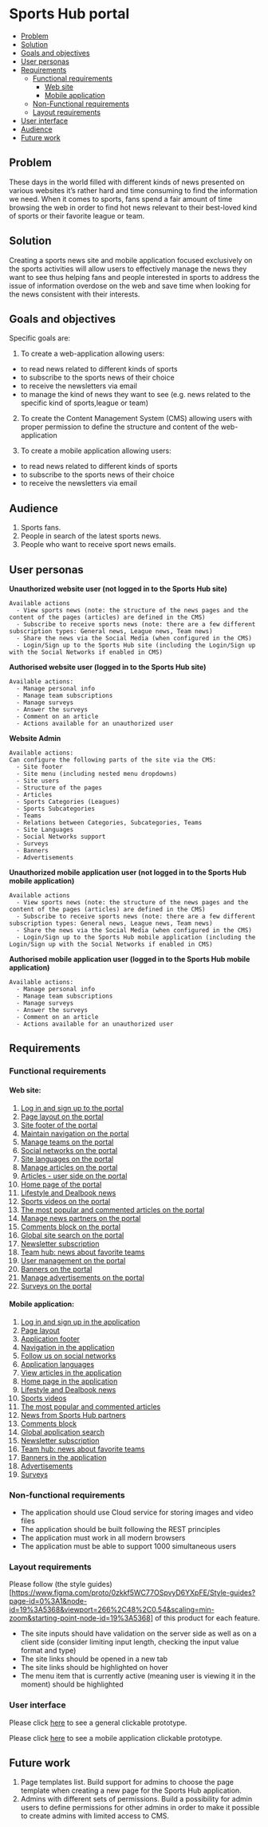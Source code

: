 # Sports Hub portal

- [Problem](#problem)
- [Solution](#solution)
- [Goals and objectives](#goals-and-objectives)
- [User personas](#user-personas)
- [Requirements](#requirements)
  - [Functional requirements](#functional-requirements)
    - [Web site](#web-site)
    - [Mobile application](#mobile-application)
  - [Non-Functional requirements](#non-functional-requirements)
  - [Layout requirements](#layout-requirements)
- [User interface](#user-interface)
- [Audience](#audience)
- [Future work](#future-work)

## Problem

These days in the world filled with different kinds of news presented on various websites it’s rather hard and time consuming to find the information we need. When it comes to sports, fans spend a fair amount of time browsing the web in order to find hot news relevant to their best-loved kind of sports or their favorite league or team.

## Solution

Creating a sports news site and mobile application focused exclusively on the sports activities will allow users to effectively manage the news they want to see thus helping fans and people interested in sports to address the issue of information overdose on the web and save time when looking for the news consistent with their interests.

## Goals and objectives

Specific goals are:
1. To create a web-application allowing users:
  - to read news related to different kinds of sports
  - to subscribe to the sports news of their choice
  - to receive the newsletters via email
  - to manage the kind of news they want to see (e.g. news related to the specific kind of sports,league or team)

2. To create the Content Management System (CMS) allowing users with proper permission to define the structure and content of the web-application

3. To create a mobile application allowing users:
  - to read news related to different kinds of sports
  - to subscribe to the sports news of their choice
  - to receive the newsletters via email

## Audience

1. Sports fans.
2. People in search of the latest sports news.
3. People who want to receive sport news emails.

## User personas

**Unauthorized website user (not logged in to the Sports Hub site)**

    Available actions
      - View sports news (note: the structure of the news pages and the content of the pages (articles) are defined in the CMS)
      - Subscribe to receive sports news (note: there are a few different subscription types: General news, League news, Team news)
      - Share the news via the Social Media (when configured in the CMS)
      - Login/Sign up to the Sports Hub site (including the Login/Sign up with the Social Networks if enabled in CMS)

**Authorised website user (logged in to the Sports Hub site)**

    Available actions:
      - Manage personal info
      - Manage team subscriptions
      - Manage surveys
      - Answer the surveys
      - Comment on an article
      - Actions available for an unauthorized user

**Website Admin**

    Available actions:
    Can configure the following parts of the site via the CMS:
      - Site footer
      - Site menu (including nested menu dropdowns)
      - Site users
      - Structure of the pages
      - Articles
      - Sports Categories (Leagues)
      - Sports Subcategories
      - Teams
      - Relations between Categories, Subcategories, Teams
      - Site Languages
      - Social Networks support
      - Surveys
      - Banners
      - Advertisements

**Unauthorized mobile application user (not logged in to the Sports Hub mobile application)**

    Available actions
      - View sports news (note: the structure of the news pages and the content of the pages (articles) are defined in the CMS)
      - Subscribe to receive sports news (note: there are a few different subscription types: General news, League news, Team news)
      - Share the news via the Social Media (when configured in the CMS)
      - Login/Sign up to the Sports Hub mobile application (including the Login/Sign up with the Social Networks if enabled in CMS)

**Authorised mobile application user (logged in to the Sports Hub mobile application)**

    Available actions:
      - Manage personal info
      - Manage team subscriptions
      - Manage surveys
      - Answer the surveys
      - Comment on an article
      - Actions available for an unauthorized user

## Requirements

### Functional requirements

#### Web site:

1. [Log in and sign up to the portal](/sports_hub_portal/web_application_features/log_in_and_sign_up/)
2. [Page layout on the portal](/sports_hub_portal/web_application_features/project_layout/)
3. [Site footer of the portal](/sports_hub_portal/web_application_features/site_footer/)
4. [Maintain navigation on the portal](/sports_hub_portal/web_application_features/maintain_navigation/)
5. [Manage teams on the portal](/sports_hub_portal/web_application_features/manage_the_teams/)
6. [Social networks on the portal](/sports_hub_portal/web_application_features/social_networks/)
7. [Site languages on the portal](/sports_hub_portal/web_application_features/site_languages/)
8. [Manage articles on the portal](/sports_hub_portal/web_application_features/manage_articles/)
9. [Articles - user side on the portal](/sports_hub_portal/web_application_features/articles_user_side/)
10. [Home page of the portal](/sports_hub_portal/web_application_features/home_page/)
11. [Lifestyle and Dealbook news](/sports_hub_portal/web_application_features/lifestyle_dealbook_news/)
12. [Sports videos on the portal](/sports_hub_portal/web_application_features/video_page/)
13. [The most popular and commented articles on the portal](/sports_hub_portal/web_application_features/most_popular_and_commented/)
14. [Manage news partners on the portal](/sports_hub_portal/web_application_features/manage_news_partners/)
15. [Comments block on the portal](/sports_hub_portal/web_application_features/comments/)
16. [Global site search on the portal](/sports_hub_portal/web_application_features/global_site_search/)
17. [Newsletter subscription](/sports_hub_portal/web_application_features/newsletter_email/)
18. [Team hub: news about favorite teams](/sports_hub_portal/web_application_features/team_hub/)
19. [User management on the portal](/sports_hub_portal/web_application_features/user_management/)
20. [Banners on the portal](/sports_hub_portal/web_application_features/banners/)
21. [Manage advertisements on the portal](/sports_hub_portal/web_application_features/manage_ads/)
22. [Surveys on the portal](/sports_hub_portal/web_application_features/surveys/)

#### Mobile application:

1. [Log in and sign up in the application](/sports_hub_portal/mobile_application_features/log_in_and_sign_up/)
2. [Page layout](/sports_hub_portal/mobile_application_features/project_layout/)
3. [Application footer](/sports_hub_portal/mobile_application_features/application_footer/)
4. [Navigation in the application](/sports_hub_portal/mobile_application_features/navigation/)
5. [Follow us on social networks](/sports_hub_portal/mobile_application_features/follow_on_social_networks/)
6. [Application languages](/sports_hub_portal/mobile_application_features/application_languages/)
7. [View articles in the application](/sports_hub_portal/mobile_application_features/articles_view/)
8. [Home page in the application](/sports_hub_portal/mobile_application_features/home_page/)
9. [Lifestyle and Dealbook news](/sports_hub_portal/mobile_application_features/lifestyle_dealbook_news/)
10. [Sports videos](/sports_hub_portal/mobile_application_features/video_page/)
11. [The most popular and commented articles](/sports_hub_portal/mobile_application_features/most_popular_and_commented/)
12. [News from Sports Hub partners](/sports_hub_portal/mobile_application_features/news_partners/)
13. [Comments block](/sports_hub_portal/mobile_application_features/comments/)
14. [Global application search](/sports_hub_portal/mobile_application_features/global_application_search/)
15. [Newsletter subscription](/sports_hub_portal/mobile_application_features/newsletter_email/)
16. [Team hub: news about favorite teams](/sports_hub_portal/mobile_application_features/team_hub/)
17. [Banners in the application](/sports_hub_portal/mobile_application_features/banners/)
18. [Advertisements](/sports_hub_portal/mobile_application_features/advertisements/)
19. [Surveys](/sports_hub_portal/mobile_application_features/surveys/)

### Non-functional requirements

- The application should use Cloud service for storing images and video files
- The application should be built following the REST principles
- The application must work in all modern browsers
- The application must be able to support 1000 simultaneous users

### Layout requirements

Please follow (the style guides)[https://www.figma.com/proto/0zkkf5WC77OSpvyD6YXpFE/Style-guides?page-id=0%3A1&node-id=19%3A5368&viewport=266%2C48%2C0.54&scaling=min-zoom&starting-point-node-id=19%3A5368] of this product for each feature.

- The site inputs should have validation on the server side as well as on a client side (consider limiting input length, checking the input value format and type)
- The site links should be opened in a new tab
- The site links should be highlighted on hover
- The menu item that is currently active (meaning user is viewing it in the moment) should be highlighted

### User interface

Please click [here](https://www.figma.com/proto/JVDTph8VY9Ye7kz8BTDxhJ/1-Sport-News-General-Prototype?node-id=0%3A2&viewport=592%2C442%2C1&scaling=min-zoom) to see a general clickable prototype.

Please click [here](https://www.figma.com/proto/JVDTph8VY9Ye7kz8BTDxhJ/1-Sports-Hub-General-Prototype?page-id=0%3A5852&node-id=0%3A5853&viewport=284%2C263%2C0.04008595272898674&scaling=scale-down) to see a mobile application clickable prototype.

## Future work

1. Page templates list. Build support for admins to choose the page template when creating a new page for the Sports Hub application.
2. Admins with different sets of permissions. Build a possibility for admin users to define permissions for other admins in order to make it possible to create admins with limited access to CMS.
